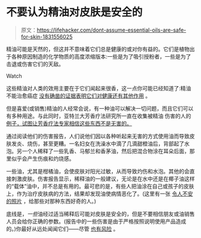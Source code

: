 # 不要认为精油对皮肤是安全的

> 原文：<https://lifehacker.com/dont-assume-essential-oils-are-safe-for-skin-1831556025>

精油可能是天然的，但这并不意味着它们总是健康的或对你有益的。它们是植物出于各种原因制造的化学物质的高度浓缩版本:一些是为了吸引授粉者，一些是为了击退或伤害它们的天敌。

Watch

这些精油对人类的效用主要在于它们闻起来很香，这一点你可能已经知道了:精油不能治愈癌症 [没有确凿的证据表明它们对健康还有其他作用](https://www.cancer.gov/about-cancer/treatment/cam/patient/aromatherapy-pdq#link/_50) 。

但是喜爱(或销售)精油的人经常会说，有一种油可以解决一切问题，而且它们可以有多种用途。与此同时，亚特兰大芳香疗法研究所一直在收集被精油 伤害的人的 [例子，试图让芳香疗法专家相信这些东西不是无害的。](http://aromatherapyunited.org/injury-reports/injury-reports-2017/)

通过阅读他们的伤害报告，人们说他们因以各种听起来无害的方式使用油而导致皮肤发炎、烧伤，甚至更糟。一名妇女在洗澡水中滴了几滴甜橙油后，背部起了水泡。另一个人稀释了一些乳香、马郁兰和香茅油，然后把混合物涂在耳朵后面，那里似乎会产生伤痕和灼烧感。

一些油，尤其是柑橘油，会使皮肤对阳光过敏，从而导致灼伤和水泡。其他的会直接刺激皮肤。伤害报告显示，稀释油的一般建议，无论是在水中还是在椰子油这样的“载体”油中，并不总是有用的。最可悲的是，有些人把油涂在自己或孩子的皮肤上，作为治疗皮肤病的方法，结果却发现油使病情恶化了。(这里有一张 [令人不安的照片](https://lifehacker.com/here-are-some-of-the-many-ways-essential-oils-can-harm-1822800565) ，给那些对那种东西好奇的人。)

底线是，*一些*油经过适当稀释后可能对皮肤是安全的，但是不要相信朋友或油销售人员会给你正确的参数。(报告中的一些伤害是由于严格按照说明使用产品造成的。)你最好从远处闻闻它们——尽管 [也有风险](https://lifehacker.com/here-are-some-of-the-many-ways-essential-oils-can-harm-1822800565#_ga=2.121777739.1527908250.1546870438-1456718367.1520458611) 。